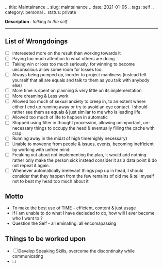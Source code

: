 .. title: Maintainance
.. slug: maintainance
.. date: 2021-01-06 
.. tags: self
.. category: personal
.. status: private

**Description** : *talking to the self*

***
<!-- TEASER_END -->

## List of Wrongdoings
- [ ] Intereseted more on the result than working towards it
- [ ] Paying too much attention to what others are doing 
- [ ] Taking win or loss too much seriously, for winning to become unconscious allow some room for losses too
- [ ] Always being pumped up, inorder to project manliness (instead tell yourself that all are equals and talk to them as you talk with anybody else)
- [ ] More time is spent on planning & very little on its implementation
- [ ] More dreaming & Less work
- [ ] Allowed too much of sexual anxiety to creep in, to an extent where either I end up running away or try to avoid an eye contact. I should rather see them as equals & just similar to me who is leading life.
- [ ] Allowed too much of life to happen in automatic
- [ ] Stopped using filter in thought procession, allowing unimportant, un-necessary  things to occupy the head & eventually filling the cache with crap 
- [ ] Running away in the midst of high time(highly necessary)
- [ ] Unable to moveone from people & issues, events, becoming inefficient by working with unfree mind.
- [ ] Freaking out about not implementing the plan, it would add nothing rather only make the person sick instead consider it as a data point & do not repeat it again. 
- [ ] Whenever automatically irrelevant things pop up in head, I should consider that they happen from the few remains of old me & tell myself not to beat my head too much about it

## Motto
- To make the best use of TIME - efficient, content & just usage
- If I am unable to do what I have decieded to do, how will I ever become who I want to ? 
- Question the Self -  all eminating. all encomapassing 

## Things to be worked upon
- [ ] Develop Speaking Skills, overcome the discontinuity while communicating
- [ ] 